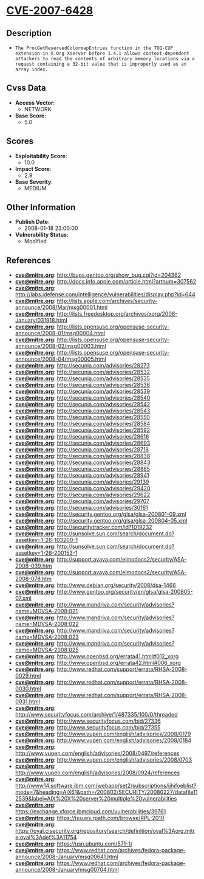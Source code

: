 
# [CVE-2007-6428](http://bugs.gentoo.org/show_bug.cgi?id=204362)

## Description

- `The ProcGetReservedColormapEntries function in the TOG-CUP extension in X.Org Xserver before 1.4.1 allows context-dependent attackers to read the contents of arbitrary memory locations via a request containing a 32-bit value that is improperly used as an array index.`

## Cvss Data

- **Access Vector**:
  - NETWORK
- **Base Score**:
  - 5.0

## Scores

- **Exploitability Score**:
  - 10.0
- **Impact Score**:
  - 2.9
- **Base Severity**:
  - MEDIUM

## Other Information

- **Publish Date**:
  - 2008-01-18 23:00:00
- **Vulnerability Status**:
  - Modified

## References

- **cve@mitre.org**: http://bugs.gentoo.org/show_bug.cgi?id=204362
- **cve@mitre.org**: http://docs.info.apple.com/article.html?artnum=307562
- **cve@mitre.org**: http://labs.idefense.com/intelligence/vulnerabilities/display.php?id=644
- **cve@mitre.org**: http://lists.apple.com/archives/security-announce/2008/Mar/msg00001.html
- **cve@mitre.org**: http://lists.freedesktop.org/archives/xorg/2008-January/031918.html
- **cve@mitre.org**: http://lists.opensuse.org/opensuse-security-announce/2008-01/msg00004.html
- **cve@mitre.org**: http://lists.opensuse.org/opensuse-security-announce/2008-02/msg00003.html
- **cve@mitre.org**: http://lists.opensuse.org/opensuse-security-announce/2008-04/msg00005.html
- **cve@mitre.org**: http://secunia.com/advisories/28273
- **cve@mitre.org**: http://secunia.com/advisories/28532
- **cve@mitre.org**: http://secunia.com/advisories/28535
- **cve@mitre.org**: http://secunia.com/advisories/28536
- **cve@mitre.org**: http://secunia.com/advisories/28539
- **cve@mitre.org**: http://secunia.com/advisories/28540
- **cve@mitre.org**: http://secunia.com/advisories/28542
- **cve@mitre.org**: http://secunia.com/advisories/28543
- **cve@mitre.org**: http://secunia.com/advisories/28550
- **cve@mitre.org**: http://secunia.com/advisories/28584
- **cve@mitre.org**: http://secunia.com/advisories/28592
- **cve@mitre.org**: http://secunia.com/advisories/28616
- **cve@mitre.org**: http://secunia.com/advisories/28693
- **cve@mitre.org**: http://secunia.com/advisories/28718
- **cve@mitre.org**: http://secunia.com/advisories/28838
- **cve@mitre.org**: http://secunia.com/advisories/28843
- **cve@mitre.org**: http://secunia.com/advisories/28885
- **cve@mitre.org**: http://secunia.com/advisories/28941
- **cve@mitre.org**: http://secunia.com/advisories/29139
- **cve@mitre.org**: http://secunia.com/advisories/29420
- **cve@mitre.org**: http://secunia.com/advisories/29622
- **cve@mitre.org**: http://secunia.com/advisories/29707
- **cve@mitre.org**: http://secunia.com/advisories/30161
- **cve@mitre.org**: http://security.gentoo.org/glsa/glsa-200801-09.xml
- **cve@mitre.org**: http://security.gentoo.org/glsa/glsa-200804-05.xml
- **cve@mitre.org**: http://securitytracker.com/id?1019232
- **cve@mitre.org**: http://sunsolve.sun.com/search/document.do?assetkey=1-26-103200-1
- **cve@mitre.org**: http://sunsolve.sun.com/search/document.do?assetkey=1-26-200153-1
- **cve@mitre.org**: http://support.avaya.com/elmodocs2/security/ASA-2008-039.htm
- **cve@mitre.org**: http://support.avaya.com/elmodocs2/security/ASA-2008-078.htm
- **cve@mitre.org**: http://www.debian.org/security/2008/dsa-1466
- **cve@mitre.org**: http://www.gentoo.org/security/en/glsa/glsa-200805-07.xml
- **cve@mitre.org**: http://www.mandriva.com/security/advisories?name=MDVSA-2008:021
- **cve@mitre.org**: http://www.mandriva.com/security/advisories?name=MDVSA-2008:022
- **cve@mitre.org**: http://www.mandriva.com/security/advisories?name=MDVSA-2008:023
- **cve@mitre.org**: http://www.mandriva.com/security/advisories?name=MDVSA-2008:025
- **cve@mitre.org**: http://www.openbsd.org/errata41.html#012_xorg
- **cve@mitre.org**: http://www.openbsd.org/errata42.html#006_xorg
- **cve@mitre.org**: http://www.redhat.com/support/errata/RHSA-2008-0029.html
- **cve@mitre.org**: http://www.redhat.com/support/errata/RHSA-2008-0030.html
- **cve@mitre.org**: http://www.redhat.com/support/errata/RHSA-2008-0031.html
- **cve@mitre.org**: http://www.securityfocus.com/archive/1/487335/100/0/threaded
- **cve@mitre.org**: http://www.securityfocus.com/bid/27336
- **cve@mitre.org**: http://www.securityfocus.com/bid/27355
- **cve@mitre.org**: http://www.vupen.com/english/advisories/2008/0179
- **cve@mitre.org**: http://www.vupen.com/english/advisories/2008/0184
- **cve@mitre.org**: http://www.vupen.com/english/advisories/2008/0497/references
- **cve@mitre.org**: http://www.vupen.com/english/advisories/2008/0703
- **cve@mitre.org**: http://www.vupen.com/english/advisories/2008/0924/references
- **cve@mitre.org**: http://www14.software.ibm.com/webapp/set2/subscriptions/ijhifoeblist?mode=7&heading=AIX61&path=/200802/SECURITY/20080227/datafile112539&label=AIX%20X%20server%20multiple%20vulnerabilities
- **cve@mitre.org**: https://exchange.xforce.ibmcloud.com/vulnerabilities/39761
- **cve@mitre.org**: https://issues.rpath.com/browse/RPL-2010
- **cve@mitre.org**: https://oval.cisecurity.org/repository/search/definition/oval%3Aorg.mitre.oval%3Adef%3A11754
- **cve@mitre.org**: https://usn.ubuntu.com/571-1/
- **cve@mitre.org**: https://www.redhat.com/archives/fedora-package-announce/2008-January/msg00641.html
- **cve@mitre.org**: https://www.redhat.com/archives/fedora-package-announce/2008-January/msg00704.html

